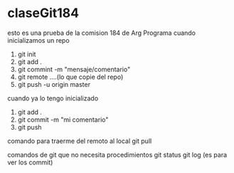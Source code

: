 # claseGit184
esto es una prueba de la comision 184 de Arg Programa
cuando inicializamos un repo
1. git init
2. git add .
3. git commint -m "mensaje/comentario"
4. git remote ....(lo que copie del repo)
5. git push -u origin master

cuando ya lo tengo inicializado
1. git add .
2. git commit -m "mi comentario"
3. git push

comando para traerme del remoto al local
git pull

comandos de git que no necesita procedimientos
git status
git log (es para ver los commit)
